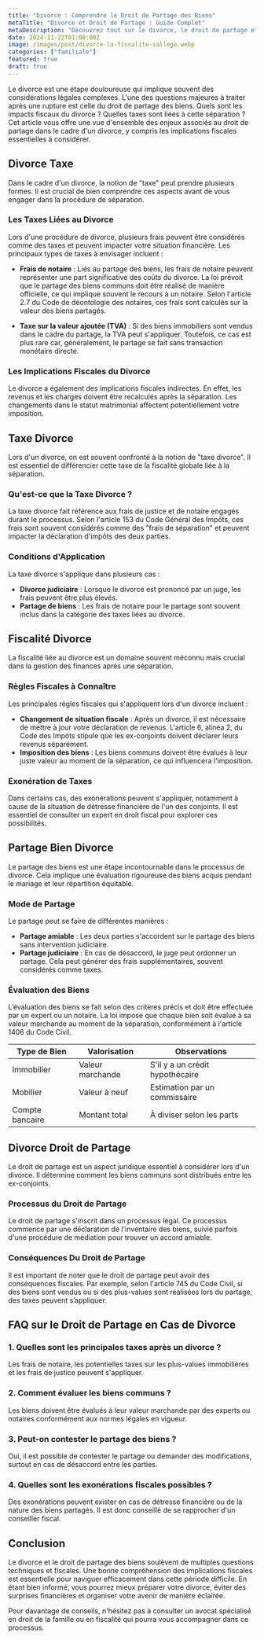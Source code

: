 ```yaml
---
title: "Divorce : Comprendre le Droit de Partage des Biens"
metaTitle: "Divorce et Droit de Partage : Guide Complet"
metaDescription: "Découvrez tout sur le divorce, le droit de partage et les implications fiscales en France."
date: 2024-11-22T01:00:00Z
image: /images/post/divorce-la-fiscalite-sallege.webp
categories: ["familiale"]
featured: true
draft: true
---
```


Le divorce est une étape douloureuse qui implique souvent des considérations légales complexes. L'une des questions majeures à traiter après une rupture est celle du droit de partage des biens. Quels sont les impacts fiscaux du divorce ? Quelles taxes sont liées à cette séparation ? Cet article vous offre une vue d'ensemble des enjeux associés au droit de partage dans le cadre d'un divorce, y compris les implications fiscales essentielles à considérer.

## Divorce Taxe

Dans le cadre d'un divorce, la notion de "taxe" peut prendre plusieurs formes. Il est crucial de bien comprendre ces aspects avant de vous engager dans la procédure de séparation.

### Les Taxes Liées au Divorce

Lors d'une procédure de divorce, plusieurs frais peuvent être considérés comme des taxes et peuvent impacter votre situation financière. Les principaux types de taxes à envisager incluent :

- **Frais de notaire** : Liés au partage des biens, les frais de notaire peuvent représenter une part significative des coûts du divorce. La loi prévoit que le partage des biens communs doit être réalisé de manière officielle, ce qui implique souvent le recours à un notaire. Selon l'article 2.7 du Code de déontologie des notaires, ces frais sont calculés sur la valeur des biens partagés.

- **Taxe sur la valeur ajoutée (TVA)** : Si des biens immobiliers sont vendus dans le cadre du partage, la TVA peut s'appliquer. Toutefois, ce cas est plus rare car, généralement, le partage se fait sans transaction monétaire directe.

### Les Implications Fiscales du Divorce

Le divorce a également des implications fiscales indirectes. En effet, les revenus et les charges doivent être recalculés après la séparation. Les changements dans le statut matrimonial affectent potentiellement votre imposition.

## Taxe Divorce

Lors d'un divorce, on est souvent confronté à la notion de "taxe divorce". Il est essentiel de différencier cette taxe de la fiscalité globale liée à la séparation.

### Qu'est-ce que la Taxe Divorce ?

La taxe divorce fait référence aux frais de justice et de notaire engagés durant le processus. Selon l'article 153 du Code Général des Impôts, ces frais sont souvent considérés comme des "frais de séparation" et peuvent impacter la déclaration d'impôts des deux parties.

### Conditions d'Application

La taxe divorce s'applique dans plusieurs cas :
- **Divorce judiciaire** : Lorsque le divorce est prononcé par un juge, les frais peuvent être plus élevés.
- **Partage de biens** : Les frais de notaire pour le partage sont souvent inclus dans la catégorie des taxes liées au divorce.

## Fiscalité Divorce

La fiscalité liée au divorce est un domaine souvent méconnu mais crucial dans la gestion des finances après une séparation. 

### Règles Fiscales à Connaître

Les principales règles fiscales qui s'appliquent lors d'un divorce incluent :
- **Changement de situation fiscale** : Après un divorce, il est nécessaire de mettre à jour votre déclaration de revenus. L'article 6, alinéa 2, du Code des Impôts stipule que les ex-conjoints doivent déclarer leurs revenus séparément.
- **Imposition des biens** : Les biens communs doivent être évalués à leur juste valeur au moment de la séparation, ce qui influencera l'imposition.

### Exonération de Taxes

Dans certains cas, des exonérations peuvent s'appliquer, notamment à cause de la situation de détresse financière de l'un des conjoints. Il est essentiel de consulter un expert en droit fiscal pour explorer ces possibilités.

## Partage Bien Divorce

Le partage des biens est une étape incontournable dans le processus de divorce. Cela implique une évaluation rigoureuse des biens acquis pendant le mariage et leur répartition équitable.

### Mode de Partage

Le partage peut se faire de différentes manières :
- **Partage amiable** : Les deux parties s'accordent sur le partage des biens sans intervention judiciaire.
- **Partage judiciaire** : En cas de désaccord, le juge peut ordonner un partage. Cela peut générer des frais supplémentaires, souvent considérés comme taxes.

### Évaluation des Biens

L’évaluation des biens se fait selon des critères précis et doit être effectuée par un expert ou un notaire. La loi impose que chaque bien soit évalué à sa valeur marchande au moment de la séparation, conformément à l'article 1406 du Code Civil.

| Type de Bien       | Valorisation         | Observations                    |
|--------------------|----------------------|---------------------------------|
| Immobilier          | Valeur marchande     | S'il y a un crédit hypothécaire |
| Mobilier            | Valeur à neuf        | Estimation par un commissaire   |
| Compte bancaire     | Montant total        | À diviser selon les parts       |

## Divorce Droit de Partage

Le droit de partage est un aspect juridique essentiel à considérer lors d'un divorce. Il détermine comment les biens communs sont distribués entre les ex-conjoints.

### Processus du Droit de Partage

Le droit de partage s'inscrit dans un processus légal. Ce processus commence par une déclaration de l'inventaire des biens, suivie parfois d'une procédure de médiation pour trouver un accord amiable.

### Conséquences Du Droit de Partage

Il est important de noter que le droit de partage peut avoir des conséquences fiscales. Par exemple, selon l'article 745 du Code Civil, si des biens sont vendus ou si des plus-values sont réalisées lors du partage, des taxes peuvent s’appliquer.

## FAQ sur le Droit de Partage en Cas de Divorce

### 1. Quelles sont les principales taxes après un divorce ?
Les frais de notaire, les potentielles taxes sur les plus-values immobilières et les frais de justice peuvent s'appliquer.

### 2. Comment évaluer les biens communs ?
Les biens doivent être évalués à leur valeur marchande par des experts ou notaires conformément aux normes légales en vigueur.

### 3. Peut-on contester le partage des biens ?
Oui, il est possible de contester le partage ou demander des modifications, surtout en cas de désaccord entre les parties.

### 4. Quelles sont les exonérations fiscales possibles ?
Des exonérations peuvent exister en cas de détresse financière ou de la nature des biens partagés. Il est donc conseillé de se rapprocher d'un conseiller fiscal.

## Conclusion

Le divorce et le droit de partage des biens soulèvent de multiples questions techniques et fiscales. Une bonne compréhension des implications fiscales est essentielle pour naviguer efficacement dans cette période difficile. En étant bien informé, vous pourrez mieux préparer votre divorce, éviter des surprises financières et organiser votre avenir de manière éclairée.

Pour davantage de conseils, n'hésitez pas à consulter un avocat spécialisé en droit de la famille ou en fiscalité qui pourra vous accompagner dans ce processus.